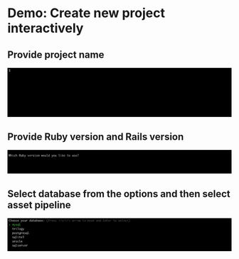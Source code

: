 # Demo: Create new project interactively

## Provide project name
![rails_steroids-new_project-project-name](/demo_assets/rails_steroids_new_project-1.gif)

## Provide Ruby version and Rails version
![rails_steroids-new_project-choose-ruby-and-rails-version](/demo_assets/rails_steroids_new_project-2.gif)

## Select database from the options and then select asset pipeline
![rails_steroids-new_project-choose-database-asset-pipeline](/demo_assets/rails_steroids_new_project-3.gif)
